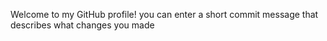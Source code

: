 Welcome to my GitHub profile!
you can enter a short commit message that describes what changes you made
